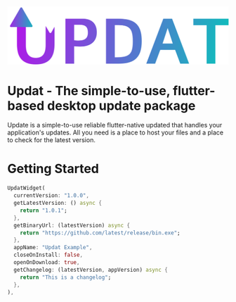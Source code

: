 ![Logo](promo/logo.svg)

# Updat - The simple-to-use, flutter-based desktop update package



Update is a simple-to-use reliable flutter-native updated that handles your application's updates. All you need is a place to host your files and a place to check for the latest version.

# Getting Started

```dart
UpdatWidget(
  currentVersion: "1.0.0",
  getLatestVersion: () async {
    return "1.0.1";
  },
  getBinaryUrl: (latestVersion) async {
    return "https://github.com/latest/release/bin.exe";
  },
  appName: "Updat Example",
  closeOnInstall: false,
  openOnDownload: true,
  getChangelog: (latestVersion, appVersion) async {
    return "This is a changelog";
  },
),
```

